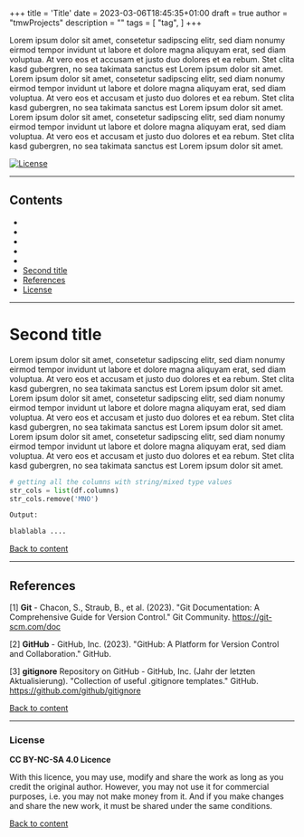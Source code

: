 +++
title = 'Title'
date = 2023-03-06T18:45:35+01:00
draft = true
author = "tmwProjects"
description = ""
tags = [
    "tag",
]
+++

Lorem ipsum dolor sit amet, consetetur sadipscing elitr, sed diam nonumy eirmod tempor invidunt ut labore et dolore magna 
aliquyam erat, sed diam voluptua. At vero eos et accusam et justo duo dolores et ea rebum. Stet clita kasd gubergren, no 
sea takimata sanctus est Lorem ipsum dolor sit amet. Lorem ipsum dolor sit amet, consetetur sadipscing elitr, sed diam 
nonumy eirmod tempor invidunt ut labore et dolore magna aliquyam erat, sed diam voluptua. At vero eos et accusam et justo 
duo dolores et ea rebum. Stet clita kasd gubergren, no sea takimata sanctus est Lorem ipsum dolor sit amet. Lorem ipsum 
dolor sit amet, consetetur sadipscing elitr, sed diam nonumy eirmod tempor invidunt ut labore et dolore magna aliquyam 
erat, sed diam voluptua. At vero eos et accusam et justo duo dolores et ea rebum. Stet clita kasd gubergren, no sea 
takimata sanctus est Lorem ipsum dolor sit amet.

[![License](https://img.shields.io/badge/License-CC%20BY--NC--SA%204.0-6B783D)](http://creativecommons.org/licenses/by-nc-sa/4.0/)

***

## Contents

* [](#)
* [](#)
* [](#)
* [](#)
* [](#)
* [Second title](#second-title)
* [References](#references)
* [License](#license)

***

# Second title

Lorem ipsum dolor sit amet, consetetur sadipscing elitr, sed diam nonumy eirmod tempor invidunt ut labore et dolore magna 
aliquyam erat, sed diam voluptua. At vero eos et accusam et justo duo dolores et ea rebum. Stet clita kasd gubergren, no 
sea takimata sanctus est Lorem ipsum dolor sit amet. Lorem ipsum dolor sit amet, consetetur sadipscing elitr, sed diam 
nonumy eirmod tempor invidunt ut labore et dolore magna aliquyam erat, sed diam voluptua. At vero eos et accusam et justo 
duo dolores et ea rebum. Stet clita kasd gubergren, no sea takimata sanctus est Lorem ipsum dolor sit amet. Lorem ipsum 
dolor sit amet, consetetur sadipscing elitr, sed diam nonumy eirmod tempor invidunt ut labore et dolore magna aliquyam 
erat, sed diam voluptua. At vero eos et accusam et justo duo dolores et ea rebum. Stet clita kasd gubergren, no sea 
takimata sanctus est Lorem ipsum dolor sit amet.  

```Python
# getting all the columns with string/mixed type values
str_cols = list(df.columns)
str_cols.remove('MNO')
```

```Bash
Output:

blablabla ....
```

[Back to content](#contents)

***

## References

[1] **Git** - Chacon, S., Straub, B., et al. (2023). "Git Documentation: A Comprehensive Guide for Version Control." Git Community. https://git-scm.com/doc

[2] **GitHub** - GitHub, Inc. (2023). "GitHub: A Platform for Version Control and Collaboration." GitHub.

[3] **gitignore** Repository on GitHub - GitHub, Inc. (Jahr der letzten Aktualisierung). "Collection of useful .gitignore templates." GitHub. https://github.com/github/gitignore

[Back to content](#contents)

***

### License

**CC BY-NC-SA 4.0 Licence**

With this licence, you may use, modify and share the work as long as you credit the original author. However, you may 
not use it for commercial purposes, i.e. you may not make money from it. And if you make changes and share the new work, 
it must be shared under the same conditions.

[Back to content](#contents)